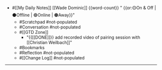 - #[[My Daily Notes]] [[Wade Dominic]] {{word-count}} " {{or:🟡On & Off | ⚫️Offline | 🟢Online | 🟠Away}}"
    - #Scratchpad #not-populated
    - #Conversation #not-populated
    - #[[GTD Zone]]
        - "{{[[DONE]]}} add recorded video of pairing session with [[Christian Weilbach]]"
    - #Bookmarks
    - #Reflection #not-populated
    - #[[Change Log]] #not-populated
- ---
